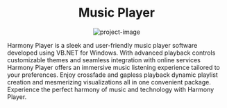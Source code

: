 <h1 align="center" id="title">Music Player</h1>

<p align="center"><img src="https://socialify.git.ci/dhruvp66572/Music_Player/image?description=1&amp;descriptionEditable=Music%20Player%20Software%20in%20VB.net&amp;font=Inter&amp;language=1&amp;name=1&amp;owner=1&amp;pattern=Solid&amp;theme=Light" alt="project-image"></p>

<p id="description">Harmony Player is a sleek and user-friendly music player software developed using VB.NET for Windows. With advanced playback controls customizable themes and seamless integration with online services Harmony Player offers an immersive music listening experience tailored to your preferences. Enjoy crossfade and gapless playback dynamic playlist creation and mesmerizing visualizations all in one convenient package. Experience the perfect harmony of music and technology with Harmony Player.</p>
